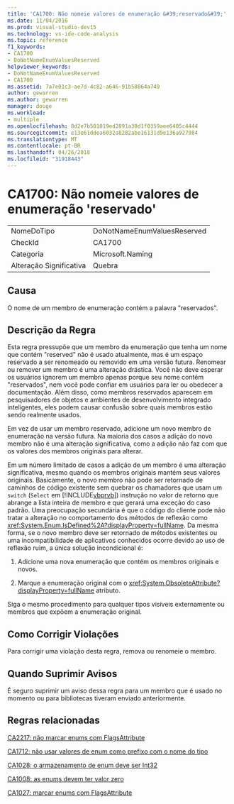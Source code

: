```yaml
---
title: 'CA1700: Não nomeie valores de enumeração &#39;reservado&#39;'
ms.date: 11/04/2016
ms.prod: visual-studio-dev15
ms.technology: vs-ide-code-analysis
ms.topic: reference
f1_keywords:
- CA1700
- DoNotNameEnumValuesReserved
helpviewer_keywords:
- DoNotNameEnumValuesReserved
- CA1700
ms.assetid: 7a7e01c3-ae7d-4c82-a646-91b58864a749
author: gewarren
ms.author: gewarren
manager: douge
ms.workload:
- multiple
ms.openlocfilehash: 8d2e7b501019ed2891a30d1f0359aee6405c4444
ms.sourcegitcommit: e13e61ddea6032a8282abe16131d9e136a927984
ms.translationtype: MT
ms.contentlocale: pt-BR
ms.lasthandoff: 04/26/2018
ms.locfileid: "31918443"
---
```

# <a name="ca1700-do-not-name-enum-values-39reserved39"></a>CA1700: Não nomeie valores de enumeração &#39;reservado&#39;
|||
|-|-|
|NomeDoTipo|DoNotNameEnumValuesReserved|
|CheckId|CA1700|
|Categoria|Microsoft.Naming|
|Alteração Significativa|Quebra|

## <a name="cause"></a>Causa
 O nome de um membro de enumeração contém a palavra "reservados".

## <a name="rule-description"></a>Descrição da Regra
 Esta regra pressupõe que um membro da enumeração que tenha um nome que contém "reserved" não é usado atualmente, mas é um espaço reservado a ser renomeado ou removido em uma versão futura. Renomear ou remover um membro é uma alteração drástica. Você não deve esperar os usuários ignorem um membro apenas porque seu nome contém "reservados", nem você pode confiar em usuários para ler ou obedecer a documentação. Além disso, como membros reservados aparecem em pesquisadores de objetos e ambientes de desenvolvimento integrado inteligentes, eles podem causar confusão sobre quais membros estão sendo realmente usados.

 Em vez de usar um membro reservado, adicione um novo membro de enumeração na versão futura. Na maioria dos casos a adição do novo membro não é uma alteração significativa, como a adição não faz com que os valores dos membros originais para alterar.

 Em um número limitado de casos a adição de um membro é uma alteração significativa, mesmo quando os membros originais mantém seus valores originais. Basicamente, o novo membro não pode ser retornado de caminhos de código existente sem quebrar os chamadores que usam um `switch` (`Select` em [!INCLUDE[vbprvb](../code-quality/includes/vbprvb_md.md)]) instrução no valor de retorno que abrange a lista inteira de membro e que gerará uma exceção do caso padrão. Uma preocupação secundária é que o código do cliente pode não tratar a alteração no comportamento dos métodos de reflexão como <xref:System.Enum.IsDefined%2A?displayProperty=fullName>. Da mesma forma, se o novo membro deve ser retornado de métodos existentes ou uma incompatibilidade de aplicativos conhecidos ocorre devido ao uso de reflexão ruim, a única solução incondicional é:

1.  Adicione uma nova enumeração que contém os membros originais e novos.

2.  Marque a enumeração original com o <xref:System.ObsoleteAttribute?displayProperty=fullName> atributo.

 Siga o mesmo procedimento para qualquer tipos visíveis externamente ou membros que expõem a enumeração original.

## <a name="how-to-fix-violations"></a>Como Corrigir Violações
 Para corrigir uma violação desta regra, remova ou renomeie o membro.

## <a name="when-to-suppress-warnings"></a>Quando Suprimir Avisos
 É seguro suprimir um aviso dessa regra para um membro que é usado no momento ou para bibliotecas tiveram enviado anteriormente.

## <a name="related-rules"></a>Regras relacionadas
 [CA2217: não marcar enums com FlagsAttribute](../code-quality/ca2217-do-not-mark-enums-with-flagsattribute.md)

 [CA1712: não usar valores de enum como prefixo com o nome do tipo](../code-quality/ca1712-do-not-prefix-enum-values-with-type-name.md)

 [CA1028: o armazenamento de enum deve ser Int32](../code-quality/ca1028-enum-storage-should-be-int32.md)

 [CA1008: as enums devem ter valor zero](../code-quality/ca1008-enums-should-have-zero-value.md)

 [CA1027: marcar enums com FlagsAttribute](../code-quality/ca1027-mark-enums-with-flagsattribute.md)